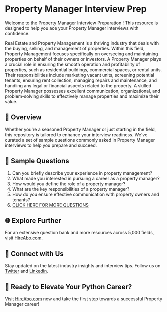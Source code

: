 # Property Manager Interview Prep

Welcome to the Property Manager Interview Preparation ! This resource is designed to help you ace your Property Manager interviews with confidence.

Real Estate and Property Management is a thriving industry that deals with the buying, selling, and management of properties. Within this field, Property Management focuses specifically on overseeing and maintaining properties on behalf of their owners or investors. A Property Manager plays a crucial role in ensuring the smooth operation and profitability of properties, such as residential buildings, commercial spaces, or rental units. Their responsibilities include marketing vacant units, screening potential tenants, ensuring rent collection, managing repairs and maintenance, and handling any legal or financial aspects related to the property. A skilled Property Manager possesses excellent communication, organizational, and problem-solving skills to effectively manage properties and maximize their value.

## 🚀 Overview

Whether you're a seasoned Property Manager or just starting in the field, this repository is tailored to enhance your interview readiness. We've curated a set of sample questions commonly asked in Property Manager interviews to help you prepare and succeed.

## 📝 Sample Questions

1. Can you briefly describe your experience in property management?
2. What made you interested in pursuing a career as a property manager?
3. How would you define the role of a property manager?
4. What are the key responsibilities of a property manager?
5. How do you ensure effective communication with property owners and tenants?
6. [CLICK HERE FOR MORE QUESTIONS](https://hireabo.com/job/21_1_0/Property%20Manager)

## 🌐 Explore Further

For an extensive question bank and more resources across 5,000 fields, visit [HireAbo.com](https://www.hireabo.com).

## 📱 Connect with Us

Stay updated on the latest industry insights and interview tips. Follow us on [Twitter](https://twitter.com/hireabo) and [LinkedIn](https://www.linkedin.com/in/hire-abo-3609972a8/).

## 🚀 Ready to Elevate Your Python Career?

Visit [HireAbo.com](https://www.hireabo.com) now and take the first step towards a successful Property Manager career!